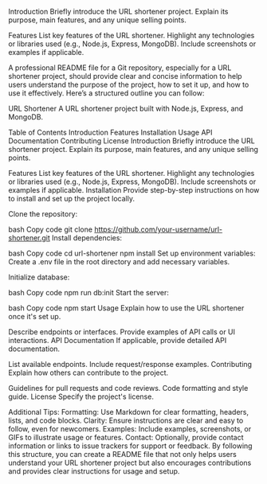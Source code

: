 Introduction
Briefly introduce the URL shortener project. Explain its purpose, main features, and any unique selling points.

Features
List key features of the URL shortener.
Highlight any technologies or libraries used (e.g., Node.js, Express, MongoDB).
Include screenshots or examples if applicable.



A professional README file for a Git repository, especially for a URL shortener project, should provide clear and concise information to help users understand the purpose of the project, how to set it up, and how to use it effectively. Here’s a structured outline you can follow:

URL Shortener
A URL shortener project built with Node.js, Express, and MongoDB.

Table of Contents
Introduction
Features
Installation
Usage
API Documentation
Contributing
License
Introduction
Briefly introduce the URL shortener project. Explain its purpose, main features, and any unique selling points.

Features
List key features of the URL shortener.
Highlight any technologies or libraries used (e.g., Node.js, Express, MongoDB).
Include screenshots or examples if applicable.
Installation
Provide step-by-step instructions on how to install and set up the project locally.

Clone the repository:

bash
Copy code
git clone https://github.com/your-username/url-shortener.git
Install dependencies:

bash
Copy code
cd url-shortener
npm install
Set up environment variables:
Create a .env file in the root directory and add necessary variables.

Initialize database:

bash
Copy code
npm run db:init
Start the server:

bash
Copy code
npm start
Usage
Explain how to use the URL shortener once it's set up.

Describe endpoints or interfaces.
Provide examples of API calls or UI interactions.
API Documentation
If applicable, provide detailed API documentation.

List available endpoints.
Include request/response examples.
Contributing
Explain how others can contribute to the project.

Guidelines for pull requests and code reviews.
Code formatting and style guide.
License
Specify the project's license.

Additional Tips:
Formatting: Use Markdown for clear formatting, headers, lists, and code blocks.
Clarity: Ensure instructions are clear and easy to follow, even for newcomers.
Examples: Include examples, screenshots, or GIFs to illustrate usage or features.
Contact: Optionally, provide contact information or links to issue trackers for support or feedback.
By following this structure, you can create a README file that not only helps users understand your URL shortener project but also encourages contributions and provides clear instructions for usage and setup.





